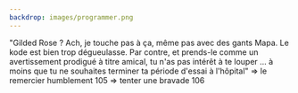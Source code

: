 ```yaml
---
backdrop: images/programmer.png
---
```


"Gilded Rose ? Ach, je touche pas à ça, même pas avec des gants Mapa. Le kode est bien trop dégueulasse. Par contre, et prends-le comme un avertissement prodigué à titre amical, tu n'as pas intérêt à te louper ... à moins que tu ne souhaites terminer ta période d'essai à l'hôpital"
=> le remercier humblement 105
=> tenter une bravade 106

<Page url="/rose-doree/105" instructions="" action="Le remercier humblement" condition="none" />
<Page url="/rose-doree/106" instructions="" action="Tenter une bravade" condition="none" />

